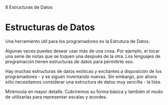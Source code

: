 8 Estructuras de Datos

# Estructuras de Datos

Una herramiento útil para los programadores es la Estrutura de Datos.

Algunas veces puedes desear usar más de una cosa. Por ejemplo, el tocar
una serie de notas que se toquen una después de la otra. Los lenguajes 
de programación tienen estructuras de datos para permitirte eso.

Hay muchas estructuras de datos exóticas y excitantes a disposición de los
programadores - y se siguen inventando nuevas. Sin embargo, por ahora sólo
necesitamos considerar una estructura de datos muy sencilla - la lista.

Mirémosla en mayor detalle. Cubriremos su forma básica y también el modo de
utilizarlas para representar escalas y acordes.

